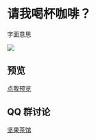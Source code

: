 # 请我喝杯咖啡？

字面意思

![](https://n0tssss.oss-cn-shanghai.aliyuncs.com/n0ts/images/support.png)

## 预览

[点我预览](https://support.n0ts.top/)

## QQ 群讨论

[坚果茶馆](https://jq.qq.com/?_wv=1027&k=Mh7ah6Dd)
